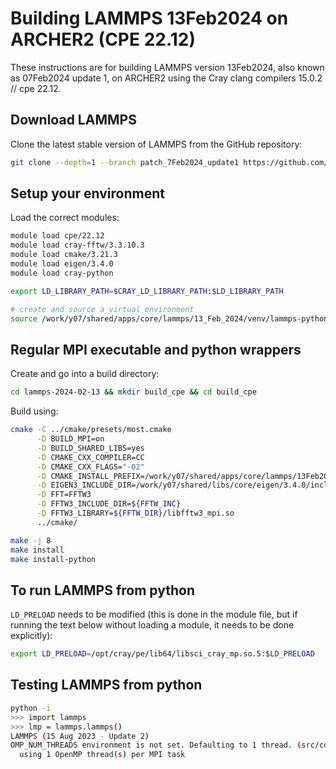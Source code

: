 Building LAMMPS 13Feb2024 on ARCHER2 (CPE 22.12)
================================================

These instructions are for building LAMMPS version 13Feb2024, also known as 07Feb2024 update 1, on ARCHER2 using the Cray clang compilers 15.0.2 // cpe 22.12.

Download LAMMPS
---------------

Clone the latest stable version of LAMMPS from the GitHub repository:

```bash
git clone --depth=1 --branch patch_7Feb2024_update1 https://github.com/lammps/lammps.git lammps-2024-02-13
```

Setup your environment
----------------------

Load the correct modules:

```bash
module load cpe/22.12
module load cray-fftw/3.3.10.3
module load cmake/3.21.3
module load eigen/3.4.0
module load cray-python

export LD_LIBRARY_PATH=$CRAY_LD_LIBRARY_PATH:$LD_LIBRARY_PATH

# create and source a virtual environment
source /work/y07/shared/apps/core/lammps/13_Feb_2024/venv/lammps-python-15-Feb-2024/bin/activate
```

Regular MPI executable and python wrappers
------------------------------------------

Create and go into a build directory:

```bash
cd lammps-2024-02-13 && mkdir build_cpe && cd build_cpe
```

Build using:

```bash
cmake -C ../cmake/presets/most.cmake                                       \
      -D BUILD_MPI=on                                                      \
      -D BUILD_SHARED_LIBS=yes                                             \
      -D CMAKE_CXX_COMPILER=CC                                             \
      -D CMAKE_CXX_FLAGS="-O2"                                             \
      -D CMAKE_INSTALL_PREFIX=/work/y07/shared/apps/core/lammps/13Feb2024  \
      -D EIGEN3_INCLUDE_DIR=/work/y07/shared/libs/core/eigen/3.4.0/include \
      -D FFT=FFTW3                                                         \
      -D FFTW3_INCLUDE_DIR=${FFTW_INC}                                     \
      -D FFTW3_LIBRARY=${FFTW_DIR}/libfftw3_mpi.so                         \
      ../cmake/

make -j 8
make install
make install-python
```

To run LAMMPS from python
-------------------------

`LD_PRELOAD` needs to be modified (this is done in the module file, but
if running the text below without loading a module, it needs to be done
explicitly):

```bash
export LD_PRELOAD=/opt/cray/pe/lib64/libsci_cray_mp.so.5:$LD_PRELOAD
```

Testing LAMMPS from python
--------------------------

```bash
python -i
>>> import lammps
>>> lmp = lammps.lammps()
LAMMPS (15 Aug 2023 - Update 2)
OMP_NUM_THREADS environment is not set. Defaulting to 1 thread. (src/comm.cpp:98)
  using 1 OpenMP thread(s) per MPI task
```

